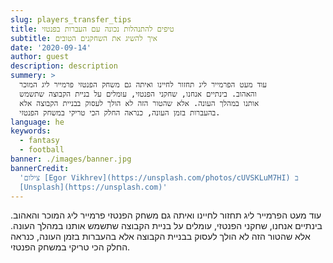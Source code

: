 ```yaml
---
slug: players_transfer_tips
title: טיפים להתנהלות נכונה עם העברות בפנטזי
subtitle: איך להשיג את השחקנים הטובים
date: '2020-09-14'
author: guest
description: description
summery: >
  עוד מעט הפרמייר ליג תחזור לחיינו ואיתה גם משחק הפנטזי פרמייר ליג המוכר
  והאהוב. בינתיים אנחנו, שחקני הפנטזי, עומלים על בניית הקבוצה שתשמש
  אותנו במהלך העונה. אלא שהטור הזה לא הולך לעסוק בבניית הקבוצה אלא
  בהעברות בזמן העונה, כנראה החלק הכי טריקי במשחק הפנטזי.
language: he
keywords:
  - fantasy
  - football
banner: ./images/banner.jpg
bannerCredit:
  'צילום [Egor Vikhrev](https://unsplash.com/photos/cUVSKLuM7HI) ב
  [Unsplash](https://unsplash.com)'
---
```


עוד מעט הפרמייר ליג תחזור לחיינו ואיתה גם משחק הפנטזי פרמייר ליג המוכר
והאהוב. בינתיים אנחנו, שחקני הפנטזי, עומלים על בניית הקבוצה שתשמש
אותנו במהלך העונה. אלא שהטור הזה לא הולך לעסוק בבניית הקבוצה אלא
בהעברות בזמן העונה, כנראה החלק הכי טריקי במשחק הפנטזי.